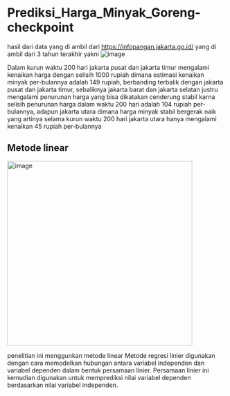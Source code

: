 # Prediksi_Harga_Minyak_Goreng-checkpoint
hasil dari data yang di ambil dari https://infopangan.jakarta.go.id/ yang di ambil dari 3 tahun terakhir yakni 
![image](https://github.com/fadilahnuraini/Prediksi_Harga_Minyak_Goreng-checkpoint/assets/119774568/1038b7cc-ec1c-4495-a7b7-abb9a2f213c7)

Dalam kurun waktu 200 hari jakarta pusat dan jakarta timur mengalami kenaikan harga dengan selisih 1000 rupiah dimana estimasi kenaikan minyak per-bulannya adalah 149 rupiah, berbanding terbalik dengan jakarta pusat dan jakarta timur, sebaliknya jakarta barat dan jakarta selatan justru mengalami penurunan harga yang bisa dikatakan cenderung stabil karna selisih penurunan harga dalam waktu 200 hari adalah 104 rupiah per-bulannya, adapun jakarta utara dimana harga minyak stabil bergerak naik yang artinya selama kurun waktu 200 hari jakarta utara hanya mengalami kenaikan 45 rupiah per-bulannya
## Metode linear
<img width="427" alt="image" src="https://github.com/fadilahnuraini/Prediksi_Harga_Minyak_Goreng-checkpoint/assets/119774568/e04d7642-3967-4fbc-b490-a3ff59b1c904">

penelitian ini menggunkan metode linear
Metode regresi linier digunakan dengan cara memodelkan hubungan antara variabel independen dan variabel dependen dalam bentuk persamaan linier. Persamaan linier ini kemudian digunakan untuk memprediksi nilai variabel dependen berdasarkan nilai variabel independen.
